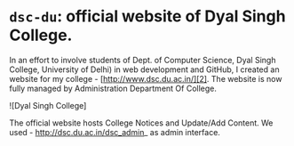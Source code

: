 # `dsc-du`: official website of Dyal Singh College.

In an effort to involve students of Dept. of Computer Science, Dyal Singh College, University of Delhi) in web development and GitHub, I created an website for my college - [http://www.dsc.du.ac.in/][2]. The website is now fully managed by Administration Department Of College.

![Dyal Singh College]

The official website hosts College Notices and Update/Add Content. We used - http://dsc.du.ac.in/dsc_admin_ as admin interface.
